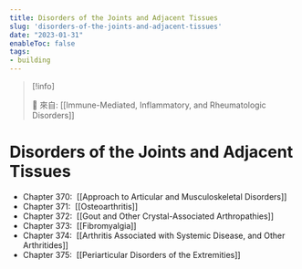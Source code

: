 ```yaml
---
title: Disorders of the Joints and Adjacent Tissues
slug: 'disorders-of-the-joints-and-adjacent-tissues'
date: "2023-01-31"
enableToc: false
tags:
- building
---
```


> [!info]
>
> 🌱 來自: [[Immune-Mediated, Inflammatory, and Rheumatologic Disorders]]

# Disorders of the Joints and Adjacent Tissues

*   Chapter 370:  [[Approach to Articular and Musculoskeletal Disorders]]
*   Chapter 371:  [[Osteoarthritis]]
*   Chapter 372:  [[Gout and Other Crystal-Associated Arthropathies]]
*   Chapter 373:  [[Fibromyalgia]]
*   Chapter 374:  [[Arthritis Associated with Systemic Disease, and Other Arthritides]]
*   Chapter 375:  [[Periarticular Disorders of the Extremities]]

